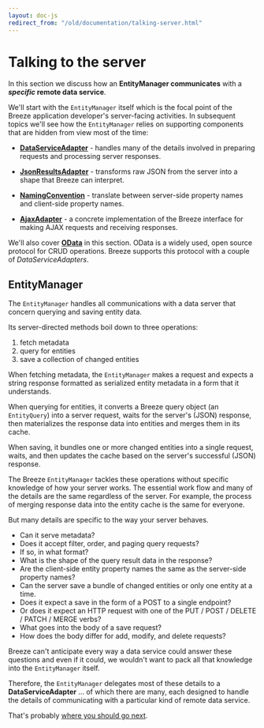 ```yaml
---
layout: doc-js
redirect_from: "/old/documentation/talking-server.html"
---
```

# Talking to the server

In this section we discuss how an **EntityManager communicates** with a ***specific* remote data service**.

We'll start with the `EntityManager` itself which is the focal point of the Breeze application developer's server-facing activities. In subsequent topics we'll see how the `EntityManager` relies on supporting components that are hidden from view most of the time:

* [**DataServiceAdapter**](/doc-js/server-dataserviceadapter.html) - handles many of the details involved in preparing requests and processing server responses.

* [**JsonResultsAdapter**](/doc-js/server-jsonresultsadapter.html) - transforms raw JSON from the server into a shape that Breeze can interpret.

* [**NamingConvention**](/doc-js/server-namingconvention.html) - translate between server-side property names and client-side property names.

* [**AjaxAdapter**](/doc-js/server-ajaxadapter.html) - a concrete implementation of the Breeze interface for making AJAX requests and receiving responses.

We'll also cover [**OData**](/doc-js/server-odata.html) in this section. OData is a widely used, open source protocol for CRUD operations. Breeze supports this protocol with a couple of *DataServiceAdapters*.

## EntityManager

The `EntityManager` handles all communications with a data server that concern querying and saving entity data.

Its server-directed methods boil down to three operations:

1. fetch metadata
2. query for entities
3. save a collection of changed entities

When fetching metadata, the `EntityManager` makes a request and expects a  string response formatted as serialized entity metadata in a form that it understands.

When querying for entities, it converts a Breeze query object (an `EntityQuery`) into a server request, waits for the server's (JSON) response, then materializes the response data into entities and merges them in its cache.

When saving, it bundles one or more changed entities into a single request, waits, and then updates the cache based on the server's successful (JSON) response.

The Breeze `EntityManager` tackles these operations without specific knowledge of how your server works. The essential work flow and many of the details are the same regardless of the server. For example, the process of merging response data into the entity cache is the same for everyone.

But many details are specific to the way your server behaves.

* Can it serve metadata?
* Does it accept filter, order, and paging query requests?
* If so, in what format?
* What is the shape of the query result data in the response?
* Are the client-side entity property names the same as the server-side property names?
* Can the server save a bundle of changed entities or only one entity at a time.
* Does it expect a save in the form of a POST to a single endpoint?
* Or does it expect an HTTP request with one of the PUT / POST / DELETE / PATCH / MERGE verbs?
* What goes into the body of a save request?
* How does the body differ for add, modify, and delete requests?

Breeze can't anticipate every way a data service could answer these questions and even if it could, we wouldn't want to pack all that knowledge into the `EntityManager` itself.

Therefore, the `EntityManager` delegates most of these details to a **DataServiceAdapter** ... of which there are many, each designed to handle the details of communicating with a particular kind of remote data service.

That's probably [where you should go next](/doc-js/server-dataserviceadapter.html).
